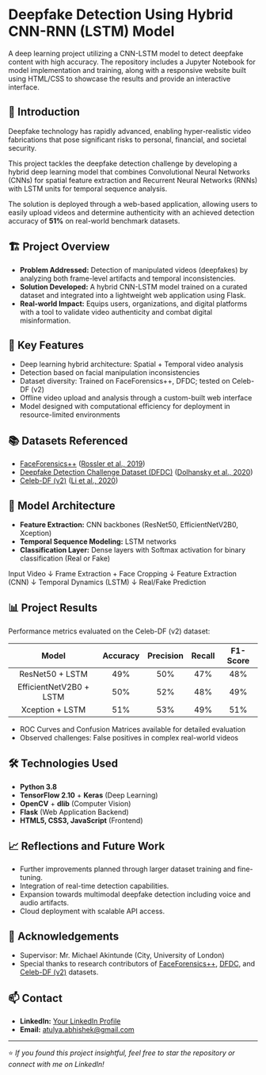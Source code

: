 # Deepfake Detection Using Hybrid CNN-RNN (LSTM) Model
 A deep learning project utilizing a CNN-LSTM model to detect deepfake content with high accuracy. The repository includes a Jupyter Notebook for model implementation and training, along with a responsive website built using HTML/CSS to showcase the results and provide an interactive interface.
 
## 📖 Introduction
Deepfake technology has rapidly advanced, enabling hyper-realistic video fabrications that pose significant risks to personal, financial, and societal security.  

This project tackles the deepfake detection challenge by developing a hybrid deep learning model that combines Convolutional Neural Networks (CNNs) for spatial feature extraction and Recurrent Neural Networks (RNNs) with LSTM units for temporal sequence analysis.

The solution is deployed through a web-based application, allowing users to easily upload videos and determine authenticity with an achieved detection accuracy of **51%** on real-world benchmark datasets.

## 🏗️ Project Overview
- **Problem Addressed:** Detection of manipulated videos (deepfakes) by analyzing both frame-level artifacts and temporal inconsistencies.
- **Solution Developed:** A hybrid CNN-LSTM model trained on a curated dataset and integrated into a lightweight web application using Flask.
- **Real-world Impact:** Equips users, organizations, and digital platforms with a tool to validate video authenticity and combat digital misinformation.

## 🎯 Key Features
- Deep learning hybrid architecture: Spatial + Temporal video analysis
- Detection based on facial manipulation inconsistencies
- Dataset diversity: Trained on FaceForensics++, DFDC; tested on Celeb-DF (v2)
- Offline video upload and analysis through a custom-built web interface
- Model designed with computational efficiency for deployment in resource-limited environments

## 📚 Datasets Referenced
- [FaceForensics++](https://github.com/ondyari/FaceForensics) ([Rossler et al., 2019](https://arxiv.org/abs/1901.08971))
- [Deepfake Detection Challenge Dataset (DFDC)](https://ai.facebook.com/datasets/dfdc) ([Dolhansky et al., 2020](https://arxiv.org/abs/2006.07397))
- [Celeb-DF (v2)](https://github.com/yuezunli/Celeb-DF) ([Li et al., 2020](https://arxiv.org/abs/1909.12962))

## 🧠 Model Architecture
- **Feature Extraction:** CNN backbones (ResNet50, EfficientNetV2B0, Xception)
- **Temporal Sequence Modeling:** LSTM networks
- **Classification Layer:** Dense layers with Softmax activation for binary classification (Real or Fake)

Input Video ↓ Frame Extraction + Face Cropping ↓ Feature Extraction (CNN) ↓ Temporal Dynamics (LSTM) ↓ Real/Fake Prediction

## 📊 Project Results
Performance metrics evaluated on the Celeb-DF (v2) dataset:

| Model                  | Accuracy | Precision | Recall | F1-Score |
|:----------------------:|:--------:|:---------:|:------:|:--------:|
| ResNet50 + LSTM         | 49%      | 50%       | 47%    | 48%      |
| EfficientNetV2B0 + LSTM | 50%      | 52%       | 48%    | 49%      |
| Xception + LSTM         | 51%      | 53%       | 49%    | 51%      |

- ROC Curves and Confusion Matrices available for detailed evaluation
- Observed challenges: False positives in complex real-world videos

## 🛠️ Technologies Used
- **Python 3.8**  
- **TensorFlow 2.10** + **Keras** (Deep Learning)
- **OpenCV** + **dlib** (Computer Vision)
- **Flask** (Web Application Backend)
- **HTML5, CSS3, JavaScript** (Frontend)

## 📈 Reflections and Future Work
- Further improvements planned through larger dataset training and fine-tuning.
- Integration of real-time detection capabilities.
- Expansion towards multimodal deepfake detection including voice and audio artifacts.
- Cloud deployment with scalable API access.

## 🤝 Acknowledgements
- Supervisor: Mr. Michael Akintunde (City, University of London)
- Special thanks to research contributors of [FaceForensics++](https://github.com/ondyari/FaceForensics), [DFDC](https://ai.facebook.com/datasets/dfdc), and [Celeb-DF (v2)](https://github.com/yuezunli/Celeb-DF) datasets.

## 📫 Contact
- **LinkedIn:** [Your LinkedIn Profile](#)
- **Email:** [atulya.abhishek@gmail.com](mailto:your.email@example.com)
---
⭐️ *If you found this project insightful, feel free to star the repository or connect with me on LinkedIn!*

